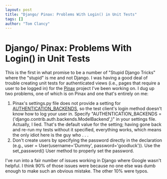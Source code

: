 ```yaml
---
layout: post
title: "Django/ Pinax: Problems With Login() in Unit Tests"
tags: []
author: "Tom Clancy"
---
```


# Django/ Pinax: Problems With Login() in Unit Tests

This is the first in what promise to be a number of "Stupid Django Tricks" where the "stupid" is me and not Django. I was having a good deal of trouble creating unit tests for authenticated views (i.e., pages that require a user to be logged in) for the <a href="http://pinaxproject.com/">Pinax</a> project I've been working on. I dug up two problems, one of which is on Pinax and one that's entirely on me:
<ol>
	<li>Pinax's settings.py file does not provide a setting for <a href="http://docs.djangoproject.com/en/dev/topics/auth/#authentication-backends">AUTHENTICATION_BACKENDS</a>, so the test client's login method doesn't know how to log your user in. Specify "AUTHENTICATION_BACKENDS = ('django.contrib.auth.backends.ModelBackend',)" in your settings file. Actually, I lied. That's the default value for the setting; having gone back and re-run my tests without it specified, everything works, which means the only idiot here is the guy who . . .</li>
	<li>Don't create users by specifying the password directly in the declaration (e.g., user = User(username='Dummy', password='goodluck')). Use the set_password() User method to properly set the password.</li>
</ol>

I've run into a fair number of issues working in Django where Google wasn't helpful. I think 90% of those issues were because no one else was dumb enough to make such an obvious mistake. The other 10% were typos.
